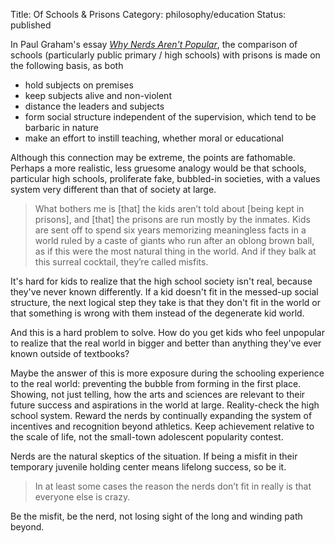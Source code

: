 Title: Of Schools & Prisons
Category: philosophy/education
Status: published

In Paul Graham's essay [_Why Nerds Aren't Popular_](http://www.paulgraham.com/nerds.html), the comparison of schools (particularly public primary / high schools) with prisons is made on the following basis, as both 

- hold subjects on premises
- keep subjects alive and non-violent
- distance the leaders and subjects
- form social structure independent of the supervision, which tend to be barbaric in nature
- make an effort to instill teaching, whether moral or educational

Although this connection may be extreme, the points are fathomable. Perhaps a more realistic, less gruesome analogy would be that schools, particular high schools, proliferate fake, bubbled-in societies, with a values system very different than that of society at large.

> What bothers me is [that] the kids aren’t told about [being kept in prisons], and [that] the prisons are run mostly by the inmates. Kids are sent off to spend six years memorizing meaningless facts in a world ruled by a caste of giants who run after an oblong brown ball, as if this were the most natural thing in the world. And if they balk at this surreal cocktail, they’re called misfits.


It's hard for kids to realize that the high school society isn't real, because they've never known differently. If a kid doesn't fit in the messed-up social structure, the next logical step they take is that they don't fit in the world or that something is wrong with them instead of the degenerate kid world.

And this is a hard problem to solve. How do you get kids who feel unpopular to realize that the real world in bigger and better than anything they've ever known outside of textbooks?

Maybe the answer of this is more exposure during the schooling experience to the real world: preventing the bubble from forming in the first place. Showing, not just telling, how the arts and sciences are relevant to their future success and aspirations in the world at large. Reality-check the high school system. Reward the nerds by continually expanding the system of incentives and recognition beyond athletics. Keep achievement relative to the scale of life, not the small-town adolescent popularity contest.

Nerds are the natural skeptics of the situation. If being a misfit in their temporary juvenile holding center means lifelong success, so be it.

> In at least some cases the reason the nerds don’t fit in really is that everyone else is crazy.


Be the misfit, be the nerd, not losing sight of the long and winding path beyond.

